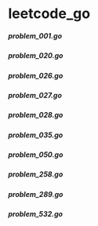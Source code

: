 # leetcode_go

##### problem_001.go

##### problem_020.go

##### problem_026.go

##### problem_027.go

##### problem_028.go

##### problem_035.go

##### problem_050.go

##### problem_258.go

##### problem_289.go

##### problem_532.go
